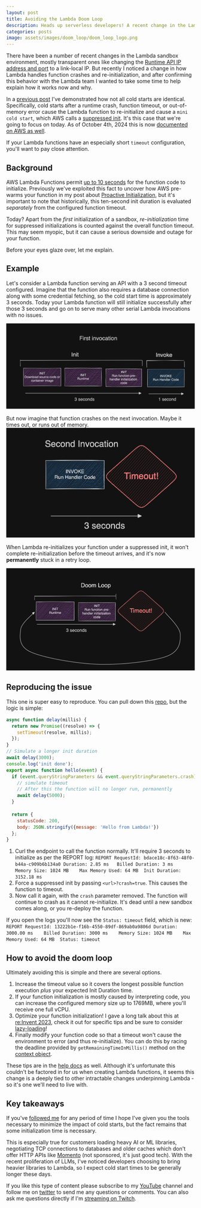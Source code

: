 ```yaml
---
layout: post
title: Avoiding the Lambda Doom Loop 
description: Heads up serverless developers! A recent change in the Lambda sandbox environment changes how timeouts are handled, potentially causing your function to ender a permanent doom loop. This post will explain the change, how to spot it, and how to avoid the doom loop.
categories: posts
image: assets/images/doom_loop/doom_loop_logo.png
---
```


There have been a number of recent changes in the Lambda sandbox environment, mostly transparent ones like changing the [Runtime API IP address and port](https://x.com/astuyve/status/1825676633673769334) to a link-local IP. But recently I noticed a change in how Lambda handles function crashes and re-initialization, and after confirming this behavior with the Lambda team I wanted to take some time to help explain how it works now and why.

In a [previous post](https://aaronstuyvenberg.com/posts/ice-cold-starts) I've demonstrated how not all cold starts are identical. Specifically, cold starts after a runtime crash, function timeout, or out-of-memory error cause the Lambda function to re-initialize and cause a `mini cold start`, which AWS calls a [suppressed init](https://docs.aws.amazon.com/lambda/latest/dg/lambda-runtime-environment.html#runtimes-lifecycle-invoke-with-errors). It's this case that we're going to focus on today. As of October 4th, 2024 this is now [documented on AWS as well](https://docs.aws.amazon.com/lambda/latest/dg/troubleshooting-invocation.html#troubleshooting-timeouts).

If your Lambda functions have an especially short `timeout` configuration, you'll want to pay close attention.

## Background
AWS Lambda Functions permit [up to 10 seconds](https://docs.aws.amazon.com/lambda/latest/dg/lambda-runtime-environment.html) for the function code to initialize. Previously we've exploited this fact to uncover how AWS pre-warms your function in my post about [Proactive Initialization](https://aaronstuyvenberg.com/posts/understanding-proactive-initialization), but it's important to note that historically, this ten-second init duration is evaluated *separately* from the configured function timeout.

Today? Apart from the _first_ initialization of a sandbox, *re-initialization* time for suppressed initializations is counted against the overall function timeout. This may seem myopic, but it can cause a serious downside and outage for your function.

Before your eyes glaze over, let me explain.

## Example
Let's consider a Lambda function serving an API with a 3 second timeout configured. Imagine that the function also requires a database connection along with some credential fetching, so the cold start time is approximately 3 seconds. Today your Lambda function will still initialize successfully after those 3 seconds and go on to serve many other serial Lambda invocations with no issues.

<span class="image half"><a href="/assets/images/doom_loop/doom_loop_init.png" target="_blank"><img src="/assets/images/doom_loop/doom_loop_init.png" alt="Part one - a normal initialization"></a></span>

But now imagine that function crashes on the next invocation. Maybe it times out, or runs out of memory.
<span class="image half"><a href="/assets/images/doom_loop/doom_loop_crash.png" target="_blank"><img src="/assets/images/doom_loop/doom_loop_crash.png" alt="Part two - the function crashes"></a></span>

When Lambda re-initializes your function under a suppressed init, it won't complete re-initialization before the timeout arrives, and it's now **permanently** stuck in a retry loop.

<span class="image half"><a href="/assets/images/doom_loop/doom_loop_suppressed.png" target="_blank"><img src="/assets/images/doom_loop/doom_loop_suppressed.png" alt="Part three - the function crashes permanently"></a></span>

## Reproducing the issue 
This one is super easy to reproduce. You can pull down this [repo](https://github.com/astuyve/lambda-new-timeout-crash), but the logic is simple:
```js
async function delay(millis) {
  return new Promise((resolve) => {
    setTimeout(resolve, millis);
  });
}
// Simulate a longer init duration
await delay(3000);
console.log('init done');
export async function hello(event) {
  if (event.queryStringParameters && event.queryStringParameters.crash) {
    // simulate timeout
    // After this the function will no longer run, permanently
    await delay(5000);
  }

  return {
    statusCode: 200,
    body: JSON.stringify({message: 'Hello from Lambda!'})
  };
}
```

1. Curl the endpoint to call the function normally. It'll require 3 seconds to initialize as per the REPORT log:
`REPORT RequestId: bdace18c-8f63-48f0-b44a-c909b6b134a0	Duration: 2.85 ms	Billed Duration: 3 ms	Memory Size: 1024 MB	Max Memory Used: 64 MB	Init Duration: 3152.18 ms`
2. Force a suppressed init by passing `<url>?crash=true`. This causes the function to timeout.
3. Now call it again, with the `crash` parameter removed.
The function will continue to crash as it cannot re-initialize. It's dead until a new sandbox comes along, or you re-deploy the function.

If you open the logs you'll now see the `Status: timeout` field, which is new:
`REPORT RequestId: 13222b1e-f16b-4550-89df-869ab0a9806d	Duration: 3000.00 ms	Billed Duration: 3000 ms	Memory Size: 1024 MB	Max Memory Used: 64 MB	Status: timeout`

## How to avoid the doom loop
Ultimately avoiding this is simple and there are several options.

1. Increase the timeout value so it covers the longest possible function execution _plus_ your expected Init Duration time.
2. If your function initialization is mostly caused by interpreting code, you can increase the configured memory size up to 1769MB, where you'll receive one full vCPU.
3. Optimize your function initialization! I gave a long talk about this at [re:Invent 2023](https://www.youtube.com/watch?v=2EDNcPvR45w), check it out for specific tips and be sure to consider [lazy-loading](https://aaronstuyvenberg.com/posts/lambda-lazy-loading)!
4. Finally modify your function code so that a timeout won't cause the environment to error (and thus re-initialize). You can do this by racing the deadline provided by `getRemainingTimeInMillis()` method on the [context object](https://docs.aws.amazon.com/lambda/latest/dg/nodejs-context.html).

These tips are in the [help docs](https://docs.aws.amazon.com/lambda/latest/dg/troubleshooting-invocation.html#troubleshooting-timeouts) as well.
Although it's unfortunate this couldn't be factored in for us when creating Lambda functions, it seems this change is a deeply tied to other intractable changes underpinning Lambda - so it's one we'll need to live with.

## Key takeaways
If you've [followed me](https://twitter.com/astuyve) for any period of time I hope I've given you the tools necessary to minimize the impact of cold starts, but the fact remains that some initialization time is necessary.

This is especially true for customers loading heavy AI or ML libraries, negotiating TCP connections to databases and older caches which don't offer HTTP APIs like [Momento](https://www.gomomento.com/platform/cache/) (not sponsored, it's just good tech). With the recent proliferation of LLMs, I've noticed developers choosing to bring heavier libraries to Lambda, so I expect cold start times to be generally longer these days.

If you like this type of content please subscribe to my [YouTube](https://www.youtube.com/channel/UCsWwWCit5Y_dqRxEFizYulw) channel and follow me on [twitter](https://twitter.com/astuyve) to send me any questions or comments. You can also ask me questions directly if I'm [streaming on Twitch](twitch.tv/aj_stuyvenberg).
